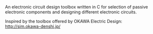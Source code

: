 An electronic circuit design toolbox written in C for selection of passive electronic components and designing different electronic circuits.

Inspired by the toolbox offered by OKAWA Electric Design: http://sim.okawa-denshi.jp/
